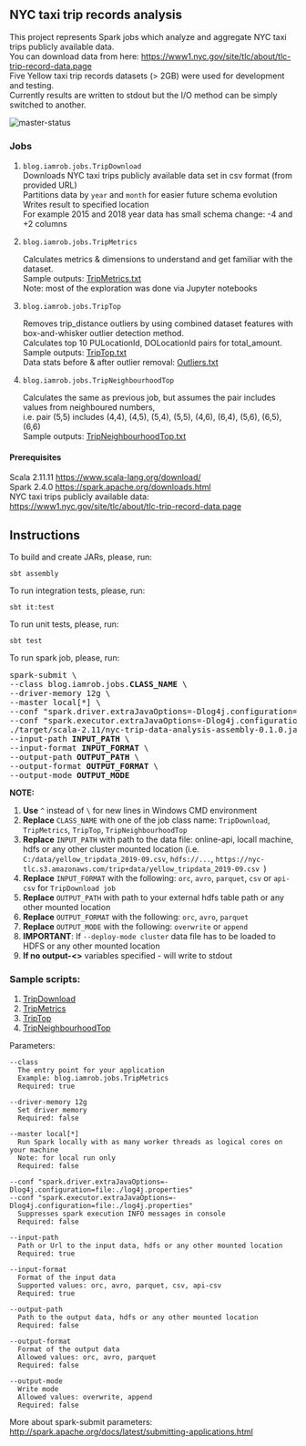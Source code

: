 ## NYC taxi trip records analysis

This project represents Spark jobs which analyze and aggregate NYC taxi trips publicly available data.  
You can download data from here: https://www1.nyc.gov/site/tlc/about/tlc-trip-record-data.page  
Five Yellow taxi trip records datasets (> 2GB) were used for development and testing.  
Currently results are written to stdout but the I/O method can be simply switched to another.

![master-status](https://github.com/rob-sys/nyc-trip-data-analysis/workflows/master/badge.svg)
### Jobs

1. `blog.iamrob.jobs.TripDownload`  
   Downloads NYC taxi trips publicly available data set in csv format (from provided URL)  
   Partitions data by `year` and `month` for easier future schema evolution  
   Writes result to specified location  
   For example 2015 and 2018 year data has small schema change: -4 and +2 columns

2. `blog.iamrob.jobs.TripMetrics` 

   Calculates metrics & dimensions to understand and get familiar with the dataset.  
   Sample outputs: [TripMetrics.txt](https://github.com/rob-sys/nyc-trip-data-analysis/blob/master/output/TripMetrics.txt)  
   Note: most of the exploration was done via Jupyter notebooks

3. `blog.iamrob.jobs.TripTop`  

   Removes trip_distance outliers by using combined dataset features with box-and-whisker outlier detection method.  
   Calculates top 10 PULocationId, DOLocationId pairs for total_amount.  
   Sample outputs: [TripTop.txt](https://github.com/rob-sys/nyc-trip-data-analysis/blob/master/output/TripTop.txt)  
   Data stats before & after outlier removal: [Outliers.txt](https://github.com/rob-sys/nyc-trip-data-analysis/blob/master/output/Outliers.txt)

4. `blog.iamrob.jobs.TripNeighbourhoodTop`  

   Calculates the same as previous job, but assumes the pair includes values from neighboured numbers,  
   i.e. pair (5,5) includes (4,4), (4,5), (5,4), (5,5), (4,6), (6,4), (5,6), (6,5), (6,6)  
   Sample outputs: [TripNeighbourhoodTop.txt](https://github.com/rob-sys/nyc-trip-data-analysis/blob/master/output/TripNeighbourhoodTop.txt)
   

#### Prerequisites

Scala 2.11.11 https://www.scala-lang.org/download/  
Spark 2.4.0 https://spark.apache.org/downloads.html  
NYC taxi trips publicly available data: https://www1.nyc.gov/site/tlc/about/tlc-trip-record-data.page 

## Instructions

To build and create JARs, please, run:
```
sbt assembly
```
To run integration tests, please, run:
```
sbt it:test
```
To run unit tests, please, run:
```
sbt test
```
To run spark job, please, run:  
<pre>
spark-submit \
--class blog.iamrob.jobs.<b>CLASS_NAME</b> \
--driver-memory 12g \
--master local[*] \
--conf "spark.driver.extraJavaOptions=-Dlog4j.configuration=file:./log4j.properties" \
--conf "spark.executor.extraJavaOptions=-Dlog4j.configuration=file:./log4j.properties" \
./target/scala-2.11/nyc-trip-data-analysis-assembly-0.1.0.jar \
--input-path <b>INPUT_PATH</b> \
--input-format <b>INPUT_FORMAT</b> \
--output-path <b>OUTPUT_PATH</b> \
--output-format <b>OUTPUT_FORMAT</b> \
--output-mode <b>OUTPUT_MODE</b>
</pre>

**NOTE:**  
1. **Use** `^` instead of `\` for new lines in Windows CMD environment  
2. **Replace** `CLASS_NAME` with one of the job class name: `TripDownload`, `TripMetrics`, `TripTop`, `TripNeighbourhoodTop`  
3. **Replace** `INPUT_PATH` with path to the data file: online-api, locall machine, hdfs or any other cluster mounted location (i.e. `C:/data/yellow_tripdata_2019-09.csv`, `hdfs://...`, `https://nyc-tlc.s3.amazonaws.com/trip+data/yellow_tripdata_2019-09.csv `)  
4. **Replace** `INPUT_FORMAT` with the following: `orc`, `avro`, `parquet`, `csv` or `api-csv` for `TripDownload job`
5. **Replace** `OUTPUT_PATH` with path to your external hdfs table path or any other mounted location
6. **Replace** `OUTPUT_FORMAT` with the following: `orc`, `avro`, `parquet`
7. **Replace** `OUTPUT_MODE` with the following: `overwrite` or `append`
8. **IMPORTANT**: If `--deploy-mode cluster` data file has to be loaded to HDFS or any other mounted location
9. **If no output-<>** variables specified - will write to stdout

### Sample scripts:  
1. [TripDownload](https://github.com/rob-sys/nyc-trip-data-analysis/blob/master/scripts/run_1.sh)
2. [TripMetrics](https://github.com/rob-sys/nyc-trip-data-analysis/blob/master/scripts/run_2.sh)
3. [TripTop](https://github.com/rob-sys/nyc-trip-data-analysis/blob/master/scripts/run_3.sh)
4. [TripNeighbourhoodTop](https://github.com/rob-sys/nyc-trip-data-analysis/blob/master/scripts/run_4.sh)

Parameters:
```
--class  
  The entry point for your application
  Example: blog.iamrob.jobs.TripMetrics
  Required: true

--driver-memory 12g
  Set driver memory
  Required: false

--master local[*] 
  Run Spark locally with as many worker threads as logical cores on your machine
  Note: for local run only
  Required: false

--conf "spark.driver.extraJavaOptions=-Dlog4j.configuration=file:./log4j.properties" 
--conf "spark.executor.extraJavaOptions=-Dlog4j.configuration=file:./log4j.properties" 
  Suppresses spark execution INFO messages in console
  Required: false

--input-path
  Path or Url to the input data, hdfs or any other mounted location
  Required: true

--input-format
  Format of the input data
  Supported values: orc, avro, parquet, csv, api-csv
  Required: true

--output-path  
  Path to the output data, hdfs or any other mounted location
  Required: false

--output-format
  Format of the output data
  Allowed values: orc, avro, parquet
  Required: false

--output-mode
  Write mode
  Allowed values: overwrite, append
  Required: false
```

More about spark-submit parameters: http://spark.apache.org/docs/latest/submitting-applications.html